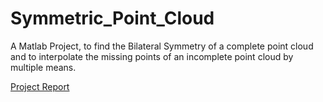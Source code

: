 # Symmetric_Point_Cloud
A Matlab Project, to find the Bilateral Symmetry of a complete point cloud and to interpolate the missing points of an incomplete point cloud by multiple means.



[Project Report](https://github.com/SriniMaiya/Symmetric_Point_Cloud/blob/main/P1_Symmetric_Point_Cloud_923123_998190.pdf)
